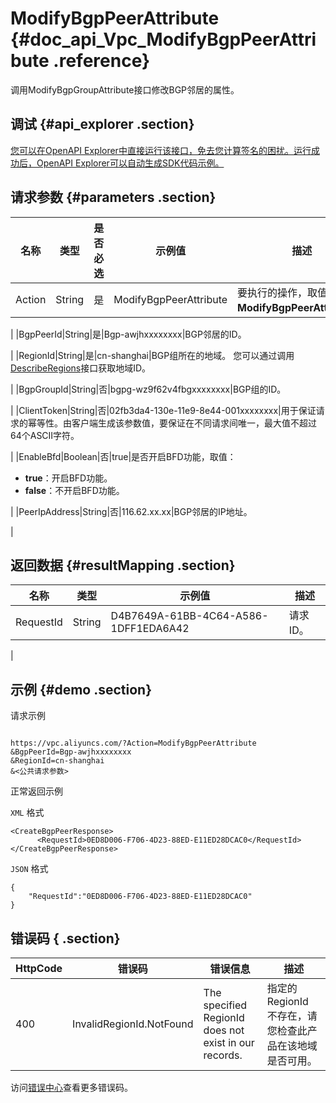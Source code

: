 # ModifyBgpPeerAttribute {#doc_api_Vpc_ModifyBgpPeerAttribute .reference}

调用ModifyBgpGroupAttribute接口修改BGP邻居的属性。

## 调试 {#api_explorer .section}

[您可以在OpenAPI Explorer中直接运行该接口，免去您计算签名的困扰。运行成功后，OpenAPI Explorer可以自动生成SDK代码示例。](https://api.aliyun.com/#product=Vpc&api=ModifyBgpPeerAttribute&type=RPC&version=2016-04-28)

## 请求参数 {#parameters .section}

|名称|类型|是否必选|示例值|描述|
|--|--|----|---|--|
|Action|String|是|ModifyBgpPeerAttribute|要执行的操作，取值：**ModifyBgpPeerAttribute**。

 |
|BgpPeerId|String|是|Bgp-awjhxxxxxxxx|BGP邻居的ID。

 |
|RegionId|String|是|cn-shanghai|BGP组所在的地域。 您可以通过调用[DescribeRegions](~~36063~~)接口获取地域ID。

 |
|BgpGroupId|String|否|bgpg-wz9f62v4fbgxxxxxxxx|BGP组的ID。

 |
|ClientToken|String|否|02fb3da4-130e-11e9-8e44-001xxxxxxxx|用于保证请求的幂等性。由客户端生成该参数值，要保证在不同请求间唯一，最大值不超过64个ASCII字符。

 |
|EnableBfd|Boolean|否|true|是否开启BFD功能，取值：

 -   **true**：开启BFD功能。
-   **false**：不开启BFD功能。

 |
|PeerIpAddress|String|否|116.62.xx.xx|BGP邻居的IP地址。

 |

## 返回数据 {#resultMapping .section}

|名称|类型|示例值|描述|
|--|--|---|--|
|RequestId|String|D4B7649A-61BB-4C64-A586-1DFF1EDA6A42|请求ID。

 |

## 示例 {#demo .section}

请求示例

``` {#request_demo}

https://vpc.aliyuncs.com/?Action=ModifyBgpPeerAttribute
&BgpPeerId=Bgp-awjhxxxxxxxx
&RegionId=cn-shanghai
&<公共请求参数>

```

正常返回示例

`XML` 格式

``` {#xml_return_success_demo}
<CreateBgpPeerResponse>
      <RequestId>0ED8D006-F706-4D23-88ED-E11ED28DCAC0</RequestId>
</CreateBgpPeerResponse>
```

`JSON` 格式

``` {#json_return_success_demo}
{
	"RequestId":"0ED8D006-F706-4D23-88ED-E11ED28DCAC0"
}
```

## 错误码 { .section}

|HttpCode|错误码|错误信息|描述|
|--------|---|----|--|
|400|InvalidRegionId.NotFound|The specified RegionId does not exist in our records.|指定的 RegionId 不存在，请您检查此产品在该地域是否可用。|

访问[错误中心](https://error-center.aliyun.com/status/product/Vpc)查看更多错误码。

